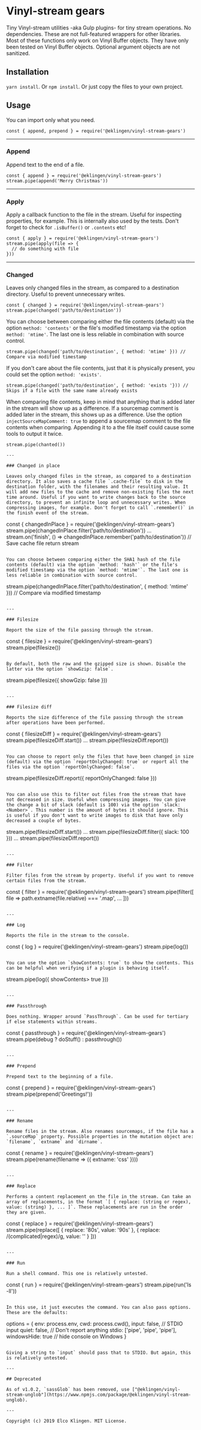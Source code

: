 
# Vinyl-stream gears

Tiny Vinyl-stream utilities -aka Gulp plugins- for tiny stream operations. No dependencies. These are not full-featured wrappers for other libraries. Most of these functions only work on Vinyl Buffer objects. They have only been tested on Vinyl Buffer objects. Optional argument objects are not sanitized.

## Installation

`yarn install`. Or `npm install`. Or just copy the files to your own project.

## Usage

You can import only what you need.

```
const { append, prepend } = require('@eklingen/vinyl-stream-gears')
```

---

### Append

Append text to the end of a file.

```
const { append } = require('@eklingen/vinyl-stream-gears')
stream.pipe(append('Merry Christmas'))
```

---

### Apply

Apply a callback function to the file in the stream. Useful for inspecting properties, for example. This is internally also used by the tests. Don't forget to check for `.isBuffer()` or `.contents` etc!

```
const { apply } = require('@eklingen/vinyl-stream-gears')
stream.pipe(apply(file => {
  // do something with file
}))
```

---

### Changed

Leaves only changed files in the stream, as compared to a destination directory. Useful to prevent unnecessary writes.

```
const { changed } = require('@eklingen/vinyl-stream-gears')
stream.pipe(changed('path/to/destination'))
```

You can choose between comparing either the file contents (default) via the option `method: 'contents'` or the file's modified timestamp via the option `method: 'mtime'`. The last one is less reliable in combination with source control.

```
stream.pipe(changed('path/to/destination', { method: 'mtime' })) // Compare via modified timestamp
```

If you don't care about the file contents, just that it is physically present, you could set the option `method: 'exists'`.

```
stream.pipe(changed('path/to/destination', { method: 'exists '})) // Skips if a file with the same name already exists
```

When comparing file contents, keep in mind that anything that is added later in the stream will show up as a difference. If a sourcemap comment is added later in the stream, this shows up as a difference. Use the option `injectSourceMapComment: true` to append a sourcemap comment to the file contents when comparing. Appending it to a the file itself could cause some tools to output it twice.

```
stream.pipe(chanted())

---

### Changed in place

Leaves only changed files in the stream, as compared to a destination directory. It also saves a cache file `.cache-file` to disk in the destination folder, with the filenames and their resulting value. It will add new files to the cache and remove non-existing files the next time around. Useful if you want to write changes back to the source directory, to prevent an infinite loop and unnecessary writes. When compressing images, for example. Don't forget to call `.remember()` in the finish event of the stream.

```
const { changedInPlace } = require('@eklingen/vinyl-stream-gears')
stream.pipe(changedInPlace.filter('path/to/destination'))
...
stream.on('finish', () => changedInPlace.remember('path/to/destination')) // Save cache file
return stream
```

You can choose between comparing either the SHA1 hash of the file contents (default) via the option `method: 'hash'` or the file's modified timestamp via the option `method: 'mtime'`. The last one is less reliable in combination with source control.

```
stream.pipe(changedInPlace.filter('path/to/destination', { method: 'mtime' })) // Compare via modified timestamp
```

---

### Filesize

Report the size of the file passing through the stream.

```
const { filesize } = require('@eklingen/vinyl-stream-gears')
stream.pipe(filesize())
```

By default, both the raw and the gzipped size is shown. Disable the latter via the option `showGzip: false`.

```
stream.pipe(filesize({ showGzip: false }))
```

---

### Filesize diff

Reports the size difference of the file passing through the stream after operations have been performed.

```
const { filesizeDiff } = require('@eklingen/vinyl-stream-gears')
stream.pipe(filesizeDiff.start())
...
stream.pipe(filesizeDiff.report())
```

You can choose to report only the files that have been changed in size (default) via the option `reportOnlyChanged: true` or report all the files via the option `reportOnlyChanged: false`.

```
stream.pipe(filesizeDiff.report({ reportOnlyChanged: false }))
```

You can also use this to filter out files from the stream that have not decreased in size. Useful when compressing images. You can give the change a bit of slack (default is 100) via the option `slack: <Number>`. This number is the amount of bytes it should ignore. This is useful if you don't want to write images to disk that have only decreased a couple of bytes.

```
stream.pipe(filesizeDiff.start())
...
stream.pipe(filesizeDiff.filter({ slack: 100 }))
...
stream.pipe(filesizeDiff.report())
```

---

### Filter

Filter files from the stream by property. Useful if you want to remove certain files from the stream.

```
const { filter } = require('@eklingen/vinyl-stream-gears')
stream.pipe(filter([ file => path.extname(file.relative) === '.map', ... ]))
```

---

### Log

Reports the file in the stream to the console.

```
const { log } = require('@eklingen/vinyl-stream-gears')
stream.pipe(log())
```

You can use the option `showContents: true` to show the contents. This can be helpful when verifying if a plugin is behaving itself.

```
stream.pipe(log({ showContents> true }))
```

---

### Passthrough

Does nothing. Wrapper around `PassThrough`. Can be used for tertiary if else statements within streams.

```
const { passthrough } = require('@eklingen/vinyl-stream-gears')
stream.pipe(debug ? doStuff() : passthrough())
```

---

### Prepend

Prepend text to the beginning of a file.

```
const { prepend } = require('@eklingen/vinyl-stream-gears')
stream.pipe(prepend('Greetings!'))
```

---

### Rename

Rename files in the stream. Also renames sourcemaps, if the file has a `.sourceMap` property. Possible properties in the mutation object are: `filename`, `extname` and `dirname`.

```
const { rename } = require('@eklingen/vinyl-stream-gears')
stream.pipe(rename(filename => ({ extname: 'css' })))
```

---

### Replace

Performs a content replacement on the file in the stream. Can take an array of replacements, in the format `[ { replace: (string or regex), value: (string) }, ... ]`. These replacements are run in the order they are given.

```
const { replace } = require('@eklingen/vinyl-stream-gears')
stream.pipe(replace([
  { replace: '80s', value: '90s' },
  { replace: /(complicated|regex)/g, value: '' }
]))
```

---

### Run

Run a shell command. This one is relatively untested.

```
const { run } = require('@eklingen/vinyl-stream-gears')
stream.pipe(run('ls -ll'))
```

In this use, it just executes the command. You can also pass options. These are the defaults:

```
options = {
  env: process.env,
  cwd: process.cwd(),
  input: false, // STDIO input
  quiet: false, // Don't report anything
  stdio: ['pipe', 'pipe', 'pipe'],
  windowsHide: true // hide console on Windows
}
```

Giving a string to `input` should pass that to STDIO. But again, this is relatively untested.

---

## Deprecated

As of v1.0.2, `sassGlob` has been removed, use ["@eklingen/vinyl-stream-unglob"](https://www.npmjs.com/package/@eklingen/vinyl-stream-unglob).

---

Copyright (c) 2019 Elco Klingen. MIT License.
